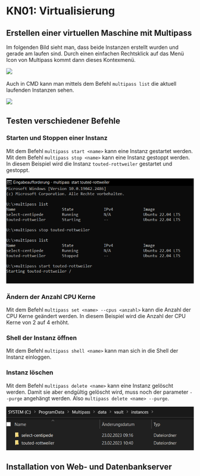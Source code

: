# KN01: Virtualisierung

## Erstellen einer virtuellen Maschine mit Multipass

Im folgenden Bild sieht man, dass beide Instanzen erstellt wurden und gerade am laufen sind. Durch einen einfachen Rechtsklick auf das Menü Icon von Multipass kommt dann dieses Kontexmenü.

![](img/Screenshot_UI.png)

Auch in CMD kann man mittels dem Befehl `multipass list` die aktuell laufenden Instanzen sehen.

![](img/Screenshot_CMD.png)

## Testen verschiedener Befehle

### Starten und Stoppen einer Instanz

Mit dem Befehl `multipass start <name>` kann eine Instanz gestartet werden. Mit dem Befehl `multipass stop <name>` kann eine Instanz gestoppt werden. In diesem Beispiel wird die Instanz `touted-rottweiler` gestartet und gestoppt.

![](img/Screenshot_CMD_start_stop.png)

### Ändern der Anzahl CPU Kerne

Mit dem Befehl `multipass set <name> --cpus <anzahl>` kann die Anzahl der CPU Kerne geändert werden. In diesem Beispiel wird die Anzahl der CPU Kerne von 2 auf 4 erhöht.

### Shell der Instanz öffnen

Mit dem Befehl `multipass shell <name>` kann man sich in die Shell der Instanz einloggen.

### Instanz löschen

Mit dem Befehl `multipass delete <name>` kann eine Instanz gelöscht werden. Damit sie aber endgültig gelöscht wird, muss noch der parameter `--purge` angehängt werden. Also `multipass delete <name> --purge`.

![](img/Screenshot_Filesystem.png)

## Installation von Web- und Datenbankserver
